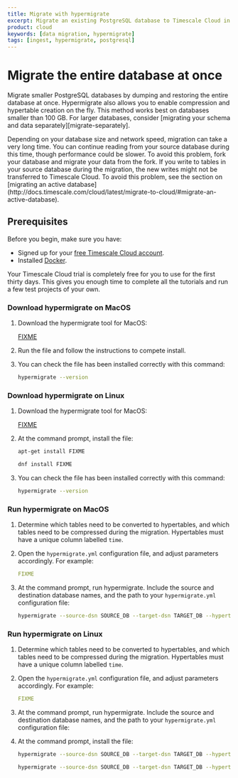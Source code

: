 ```yaml
---
title: Migrate with hypermigrate
excerpt: Migrate an existing PostgreSQL database to Timescale Cloud in a single step
product: cloud
keywords: [data migration, hypermigrate]
tags: [ingest, hypermigrate, postgresql]
---
```


# Migrate the entire database at once

Migrate smaller PostgreSQL databases by dumping and restoring the entire
database at once. Hypermigrate also allows you to enable compression and
hypertable creation on the fly. This method works best on databases smaller than
100&nbsp;GB. For larger databases, consider [migrating your schema and data separately][migrate-separately].

<highlight type="warning">
Depending on your database size and network speed, migration can take a very
long time. You can continue reading from your source database during this time,
though performance could be slower. To avoid this problem, fork your database
and migrate your data from the fork. If you write to tables in your source
database during the migration, the new writes might not be transferred to
Timescale Cloud. To avoid this problem, see the section on [migrating an active
database](http://docs.timescale.com/cloud/latest/migrate-to-cloud/#migrate-an-active-database).
</highlight>

## Prerequisites

Before you begin, make sure you have:

*   Signed up for your [free Timescale Cloud account][cloud-install].
*   Installed [Docker][docker-install].

<highlight type="cloud" header="Run all tutorials free" button="Try for free">
Your Timescale Cloud trial is completely free for you to use for the first
thirty days. This gives you enough time to complete all the tutorials and run
a few test projects of your own.
</highlight>

<Tabs label="Download hypermigrate">

<Tab title="MacOS">

<procedure>

### Download hypermigrate on MacOS

1.  Download the hypermigrate tool for MacOS:

    <tag type="download">[FIXME](https://timescale,com/FIXME)</tag>

1.  Run the file and follow the instructions to compete install.

1.  You can check the file has been installed correctly with this command:

    ```bash
    hypermigrate --version
    ```

</procedure>

</Tab>

<Tab title="Linux">

<procedure>

### Download hypermigrate on Linux

1.  Download the hypermigrate tool for MacOS:

    <tag type="download">[FIXME](https://timescale,com/FIXME)</tag>

1.  At the command prompt, install the file:

    <terminal>

    <tab label="Debian-based">

    ```bash
    apt-get install FIXME
    ```

    </tab>

    <tab label="Red Hat-based">

    ```bash
    dnf install FIXME
    ```

    </tab>

    </terminal>

1.  You can check the file has been installed correctly with this command:

    ```bash
    hypermigrate --version
    ```

</procedure>

</Tab>

</Tabs>

<Tabs label="Run hypermigrate">

<Tab title="MacOS">

<procedure>

### Run hypermigrate on MacOS

1.  Determine which tables need to be converted to hypertables, and which tables
    need to be compressed during the migration. Hypertables must have a unique
    column labelled `time`.

1.  Open the `hypermigrate.yml` configuration file, and adjust parameters
    accordingly. For example:

    ```yml
    FIXME
    ```

1.  At the command prompt, run hypermigrate. Include the source and destination
    database names, and the path to your `hypermigrate.yml` configuration file:

    ```bash
    hypermigrate --source-dsn SOURCE_DB --target-dsn TARGET_DB --hypertable
    ```

</procedure>

</Tab>

<Tab title="Linux">

<procedure>

### Run hypermigrate on Linux

1.  Determine which tables need to be converted to hypertables, and which tables
    need to be compressed during the migration. Hypertables must have a unique
    column labelled `time`.

1.  Open the `hypermigrate.yml` configuration file, and adjust parameters
    accordingly. For example:

    ```yml
    FIXME
    ```

1.  At the command prompt, run hypermigrate. Include the source and destination
    database names, and the path to your `hypermigrate.yml` configuration file:

1.  At the command prompt, install the file:

    <terminal>

    <tab label="Debian-based">

    ```bash
    hypermigrate --source-dsn SOURCE_DB --target-dsn TARGET_DB --hypertable
    ```

    </tab>

    <tab label="Red Hat-based">

    ```bash
    hypermigrate --source-dsn SOURCE_DB --target-dsn TARGET_DB --hypertable
    ```

    </tab>

    </terminal>

</procedure>

</Tab>

</Tabs>

[cloud-install]: /install/:currentVersion:/installation-cloud/
[docker-install]: https://docs.docker.com/get-docker/
